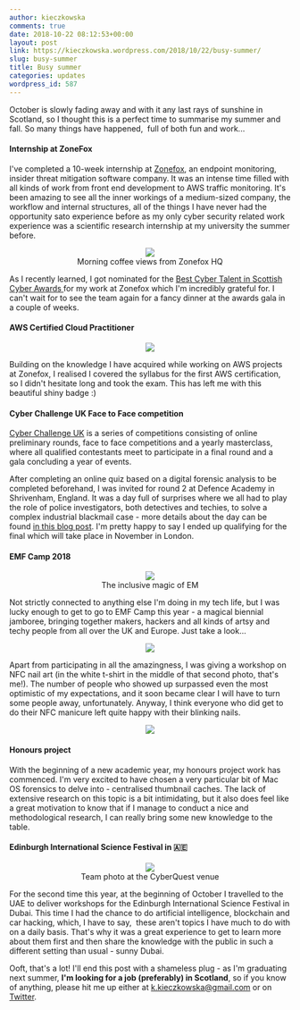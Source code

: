 ```yaml
---
author: kieczkowska
comments: true
date: 2018-10-22 08:12:53+00:00
layout: post
link: https://kieczkowska.wordpress.com/2018/10/22/busy-summer/
slug: busy-summer
title: Busy summer
categories: updates
wordpress_id: 587
---
```


October is slowly fading away and with it any last rays of sunshine in Scotland, so I thought this is a perfect time to summarise my summer and fall. So many things have happened,  full of both fun and work...


#### Internship at ZoneFox


I've completed a 10-week internship at [Zonefox](https://www.zonefox.com/), an endpoint monitoring, insider threat mitigation software company. It was an intense time filled with all kinds of work from front end development to AWS traffic monitoring. It's been amazing to see all the inner workings of a medium-sized company, the workflow and internal structures, all of the things I have never had the opportunity sato experience before as my only cyber security related work experience was a scientific research internship at my university the summer before.

<p align="center"><img src="https://kieczkowska.files.wordpress.com/2018/10/img_2222.jpg?w=225"><br>
Morning coffee views from Zonefox HQ</p>

As I recently learned, I got nominated for the [Best Cyber Talent in Scottish Cyber Awards ](https://www.scottishcyberawards.co.uk/apply/best-new-cyber-talent/)for my work at Zonefox which I'm incredibly grateful for. I can't wait for to see the team again for a fancy dinner at the awards gala in a couple of weeks.


#### AWS Certified Cloud Practitioner


<p align="center"><img src="https://kieczkowska.files.wordpress.com/2018/10/telerik-web-ui-webresource.png"></p>

Building on the knowledge I have acquired while working on AWS projects at Zonefox, I realised I covered the syllabus for the first AWS certification, so I didn't hesitate long and took the exam. This has left me with this beautiful shiny badge :)


#### Cyber Challenge UK Face to Face competition


[Cyber Challenge UK](https://www.cybersecuritychallenge.org.uk/) is a series of competitions consisting of online preliminary rounds, face to face competitions and a yearly masterclass, where all qualified contestants meet to participate in a final round and a gala concluding a year of events.

After completing an online quiz based on a digital forensic analysis to be completed beforehand, I was invited for round 2 at Defence Academy in Shrivenham, England. It was a day full of surprises where we all had to play the role of police investigators, both detectives and techies, to solve a complex industrial blackmail case - more details about the day can be found [in this blog post](https://www.enterprisetimes.co.uk/2018/08/21/forensics-key-to-nca-challenge/). I'm pretty happy to say I ended up qualifying for the final which will take place in November in London.


#### EMF Camp 2018


<p align="center"><img src="https://kieczkowska.files.wordpress.com/2018/10/8d98c59f-71a4-4302-953f-e9994e2deec4.jpg?w=300"><br>The inclusive magic of EM</p>

Not strictly connected to anything else I'm doing in my tech life, but I was lucky enough to get to go to EMF Camp this year - a magical biennial jamboree, bringing together makers, hackers and all kinds of artsy and techy people from all over the UK and Europe. Just take a look...

<p align="center"><img src="https://kieczkowska.files.wordpress.com/2018/10/emfcollage.jpg?w=300"></p>

Apart from participating in all the amazingness, I was giving a workshop on NFC nail art (in the white t-shirt in the middle of that second photo, that's me!). The number of people who showed up surpassed even the most optimistic of my expectations, and it soon became clear I will have to turn some people away, unfortunately. Anyway, I think everyone who did get to do their NFC manicure left quite happy with their blinking nails.

<p align="center"><img src="https://kieczkowska.files.wordpress.com/2018/10/emfnailcollage.jpg?w=300"></p>


#### Honours project


With the beginning of a new academic year, my honours project work has commenced. I'm very excited to have chosen a very particular bit of Mac OS forensics to delve into - centralised thumbnail caches. The lack of extensive research on this topic is a bit intimidating, but it also does feel like a great motivation to know that if I manage to conduct a nice and methodological research, I can really bring some new knowledge to the table.


#### Edinburgh International Science Festival in 🇦🇪


<p align="center"><img src="https://kieczkowska.files.wordpress.com/2018/10/screen-shot-2018-10-21-at-22-17-47.png?w=300"><br>Team photo at the CyberQuest venue</p>

For the second time this year, at the beginning of October I travelled to the UAE to deliver workshops for the Edinburgh International Science Festival in Dubai. This time I had the chance to do artificial intelligence, blockchain and car hacking, which, I have to say,  these aren't topics I have much to do with on a daily basis. That's why it was a great experience to get to learn more about them first and then share the knowledge with the public in such a different setting than usual - sunny Dubai.

Ooft, that's a lot! I'll end this post with a shameless plug - as I'm graduating next summer, **I'm looking for a job (preferably) in Scotland**, so if you know of anything, please hit me up either at k.kieczkowska@gmail.com or on [Twitter](https://twitter.com/kieczkowska).

